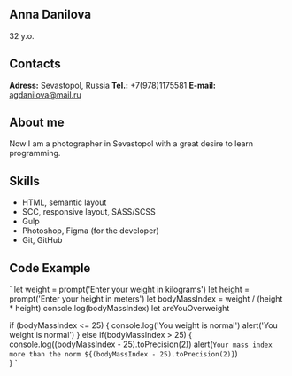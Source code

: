 ## Anna Danilova
32 y.o.

## Contacts
**Adress:** Sevastopol, Russia
**Tel.:** +7(978)1175581
**E-mail:** agdanilova@mail.ru

## About me
Now I am a photographer in Sevastopol with a great desire to learn programming.

## Skills
* HTML, semantic layout
* SCC, responsive layout, SASS/SCSS
* Gulp
* Photoshop, Figma (for the developer)
* Git, GitHub

## Code Example
`
let weight = prompt('Enter your weight in kilograms')
let height = prompt('Enter your height in meters')
let bodyMassIndex = weight / (height * height)
console.log(bodyMassIndex)
let areYouOverweight

if (bodyMassIndex <= 25) {
    console.log('You weight is normal')
    alert('You weight is normal')
}
else if(bodyMassIndex > 25) {
    console.log((bodyMassIndex - 25).toPrecision(2))
    alert(`Your mass index more than the norm ${(bodyMassIndex - 25).toPrecision(2)}`)  
}
`

